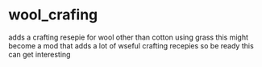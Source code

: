 wool_crafing
============

adds a crafting resepie for wool other than cotton using grass this might become a mod that adds a lot of wseful crafting recepies so be ready this can get interesting
